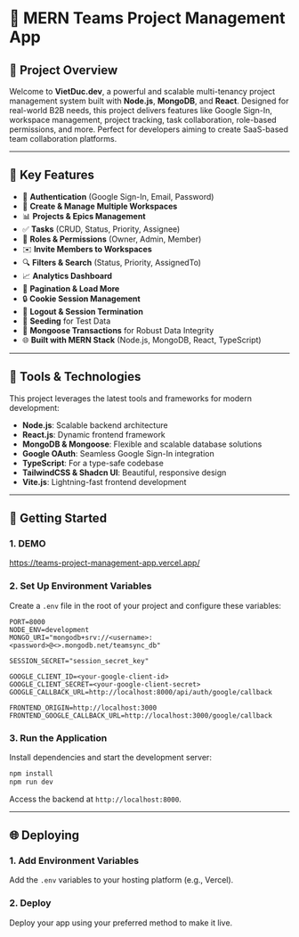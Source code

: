 # 🌟 MERN Teams Project Management App

## 📌 Project Overview

Welcome to **VietDuc.dev**, a powerful and scalable multi-tenancy project management system built with **Node.js**, **MongoDB**, and **React**. Designed for real-world B2B needs, this project delivers features like Google Sign-In, workspace management, project tracking, task collaboration, role-based permissions, and more. Perfect for developers aiming to create SaaS-based team collaboration platforms.

---

## 🌟 Key Features

- 🔐 **Authentication** (Google Sign-In, Email, Password)
- 🏢 **Create & Manage Multiple Workspaces**
- 📊 **Projects & Epics Management**
- ✅ **Tasks** (CRUD, Status, Priority, Assignee)
- 👥 **Roles & Permissions** (Owner, Admin, Member)
- ✉️ **Invite Members to Workspaces**
- 🔍 **Filters & Search** (Status, Priority, AssignedTo)
- 📈 **Analytics Dashboard**
- 📅 **Pagination & Load More**
- 🔒 **Cookie Session Management**
- 🚪 **Logout & Session Termination**
- 🌱 **Seeding** for Test Data
- 💾 **Mongoose Transactions** for Robust Data Integrity
- 🌐 **Built with MERN Stack** (Node.js, MongoDB, React, TypeScript)

---

## 🚀 Tools & Technologies

This project leverages the latest tools and frameworks for modern development:

- **Node.js**: Scalable backend architecture
- **React.js**: Dynamic frontend framework
- **MongoDB & Mongoose**: Flexible and scalable database solutions
- **Google OAuth**: Seamless Google Sign-In integration
- **TypeScript**: For a type-safe codebase
- **TailwindCSS & Shadcn UI**: Beautiful, responsive design
- **Vite.js**: Lightning-fast frontend development

---

## 🔄 Getting Started

### 1. DEMO

https://teams-project-management-app.vercel.app/

### 2. Set Up Environment Variables

Create a `.env` file in the root of your project and configure these variables:

```plaintext
PORT=8000
NODE_ENV=development
MONGO_URI="mongodb+srv://<username>:<password>@<>.mongodb.net/teamsync_db"

SESSION_SECRET="session_secret_key"

GOOGLE_CLIENT_ID=<your-google-client-id>
GOOGLE_CLIENT_SECRET=<your-google-client-secret>
GOOGLE_CALLBACK_URL=http://localhost:8000/api/auth/google/callback

FRONTEND_ORIGIN=http://localhost:3000
FRONTEND_GOOGLE_CALLBACK_URL=http://localhost:3000/google/callback
```

### 3. Run the Application

Install dependencies and start the development server:

```bash
npm install
npm run dev
```

Access the backend at `http://localhost:8000`.

---

## 🌐 Deploying

### 1. Add Environment Variables

Add the `.env` variables to your hosting platform (e.g., Vercel).

### 2. Deploy

Deploy your app using your preferred method to make it live.
